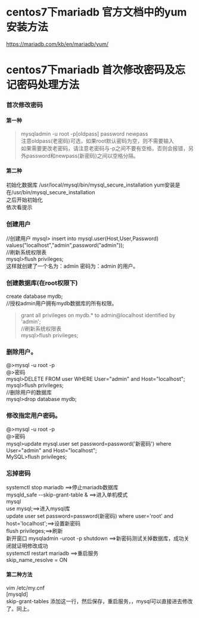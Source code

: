 # centos7下mariadb 官方文档中的yum安装方法

https://mariadb.com/kb/en/mariadb/yum/

# centos7下mariadb 首次修改密码及忘记密码处理方法 

### 首次修改密码  
#### 第一种  
>mysqladmin -u root -p[oldpass] password newpass  
注意oldpass(老密码)可选，如果root默认密码为空，则不需要输入  
如果需要更改老密码，请注意老密码与-p之间不要有空格，否则会报错，另外password和newpass(新密码)之间以空格分隔。  
#### 第二种  
初始化数据库
/usr/local/mysql/bin/mysql_secure_installation                yum安装是在/usr/bin/mysql_secure_installation  
之后开始初始化  
依次看提示    

### 创建用户  
//创建用户
mysql> insert into mysql.user(Host,User,Password) values("localhost","admin",password("admin"));  
//刷新系统权限表  
mysql>flush privileges;  
这样就创建了一个名为：admin  密码为：admin  的用户。  

### 创建数据库(在root权限下)  
create database mydb;  
//授权admin用户拥有mydb数据库的所有权限。  
>grant all privileges on mydb.* to admin@localhost identified by 'admin';  
//刷新系统权限表  
mysql>flush privileges;  

### 删除用户。  
@>mysql -u root -p  
@>密码  
mysql>DELETE FROM user WHERE User="admin" and Host="localhost";  
mysql>flush privileges;  
//删除用户的数据库  
mysql>drop database mydb;  

### 修改指定用户密码。  
@>mysql -u root -p  
@>密码  
mysql>update mysql.user set password=password('新密码') where User="admin" and Host="localhost";  
MySQL>flush privileges;  

### 忘掉密码  
systemctl stop mariadb ==>停止mariadb数据库  
mysqld_safe --skip-grant-table   &   ==>进入单机模式  
mysql  
use mysql;==>进入mysql库  
update user set password=password(新密码) where user='root' and host='localhost';==>设置新密码  
flush privileges;==>刷新  
新开窗口 mysqladmin -uroot -p shutdown ==>新密码测试关掉数据库，成功关闭就证明修改成功  
systemctl restart mariadb ==>重启服务  
skip_name_resolve = ON  
#### 第二种方法  
 vim /etc/my.cnf  
[mysqld]  
skip-grant-tables              添加这一行，然后保存，重启服务，，mysql可以直接进去修改了。同上。  